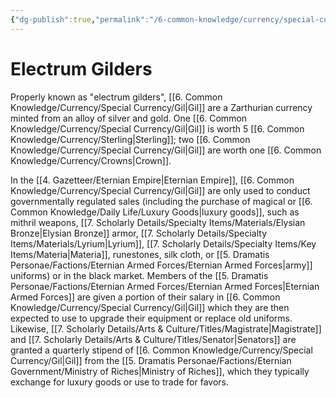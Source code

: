 ```yaml
---
{"dg-publish":true,"permalink":"/6-common-knowledge/currency/special-currency/gil/"}
---
```


# Electrum Gilders

Properly known as "electrum gilders", [[6. Common Knowledge/Currency/Special Currency/Gil\|Gil]] are a Zarthurian currency minted from an alloy of silver and gold. One [[6. Common Knowledge/Currency/Special Currency/Gil\|Gil]] is worth 5 [[6. Common Knowledge/Currency/Sterling\|Sterling]]; two [[6. Common Knowledge/Currency/Special Currency/Gil\|Gil]] are worth one [[6. Common Knowledge/Currency/Crowns\|Crown]].  

In the [[4. Gazetteer/Eternian Empire\|Eternian Empire]], [[6. Common Knowledge/Currency/Special Currency/Gil\|Gil]] are only used to conduct governmentally regulated sales (including the purchase of magical or [[6. Common Knowledge/Daily Life/Luxury Goods\|luxury goods]], such as mithril weapons, [[7. Scholarly Details/Specialty Items/Materials/Elysian Bronze\|Elysian Bronze]] armor, [[7. Scholarly Details/Specialty Items/Materials/Lyrium\|Lyrium]], [[7. Scholarly Details/Specialty Items/Key Items/Materia\|Materia]], runestones, silk cloth, or [[5. Dramatis Personae/Factions/Eternian Armed Forces/Eternian Armed Forces\|army]] uniforms) or in the black market. Members of the [[5. Dramatis Personae/Factions/Eternian Armed Forces/Eternian Armed Forces\|Eternian Armed Forces]] are given a portion of their salary in [[6. Common Knowledge/Currency/Special Currency/Gil\|Gil]] which they are then expected to use to upgrade their equipment or replace old uniforms. Likewise, [[7. Scholarly Details/Arts & Culture/Titles/Magistrate\|Magistrate]] and [[7. Scholarly Details/Arts & Culture/Titles/Senator\|Senators]] are granted a quarterly stipend of [[6. Common Knowledge/Currency/Special Currency/Gil\|Gil]] from the [[5. Dramatis Personae/Factions/Eternian Government/Ministry of Riches\|Ministry of Riches]], which they typically exchange for luxury goods or use to trade for favors. 

